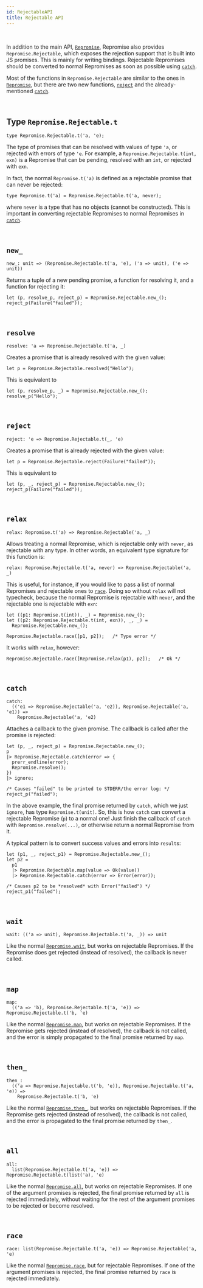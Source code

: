 ```yaml
---
id: RejectableAPI
title: Rejectable API
---
```


<br/>

In addition to the main API, [`Repromise`](API), Repromise also provides `Repromise.Rejectable`, which exposes the rejection support that is built into JS promises. This is mainly for writing bindings. Rejectable Repromises should be converted to normal Repromises as soon as possible using [`catch`](#catch).

Most of the functions in `Repromise.Rejectable` are similar to the ones in [`Repromise`](API), but there are two new functions, [`reject`](#reject) and the already-mentioned [`catch`](#catch).

<br/>

## Type `Repromise.Rejectable.t`

```reason
type Repromise.Rejectable.t('a, 'e);
```

The type of promises that can be resolved with values of type `'a`, or rejected with errors of type `'e`. For example, a `Repromise.Rejectable.t(int, exn)` is a Repromise that can be pending, resolved with an `int`, or rejected with `exn`.

In fact, the normal `Repromise.t('a)` is defined as a rejectable promise that can never be rejected:

```reason
type Repromise.t('a) = Repromise.Rejectable.t('a, never);
```

where `never` is a type that has no objects (cannot be constructed). This is important in converting rejectable Repromises to normal Repromises in [`catch`](#catch).

<br/>

## `new_`

```reason
new_: unit => (Repromise.Rejectable.t('a, 'e), ('a => unit), ('e => unit))
```

Returns a tuple of a new pending promise, a function for resolving it, and a function for rejecting it:

```reason
let (p, resolve_p, reject_p) = Repromise.Rejectable.new_();
reject_p(Failure("failed"));
```

<br/>

## `resolve`

```reason
resolve: 'a => Repromise.Rejectable.t('a, _)
```

Creates a promise that is already resolved with the given value:

```reason
let p = Repromise.Rejectable.resolved("Hello");
```

This is equivalent to

```reason
let (p, resolve_p, _) = Repromise.Rejectable.new_();
resolve_p("Hello");
```

<br/>

## `reject`

```reason
reject: 'e => Repromise.Rejectable.t(_, 'e)
```

Creates a promise that is already rejected with the given value:

```reason
let p = Repromise.Rejectable.reject(Failure("failed"));
```

This is equivalent to

```reason
let (p, _, reject_p) = Repromise.Rejectable.new_();
reject_p(Failure("failed"));
```

<br/>

## `relax`

```reason
relax: Repromise.t('a) => Repromise.Rejectable('a, _)
```

Allows treating a normal Repromise, which is rejectable only with `never`, as rejectable with any type. In other words, an equivalent type signature for this function is:

```reason
relax: Repromise.Rejectable.t('a, never) => Repromise.Rejectable('a, _)
```

This is useful, for instance, if you would like to pass a list of normal Repromises and rejectable ones to [`race`](#race). Doing so without `relax` will not typecheck, because the normal Repromise is rejectable with `never`, and the rejectable one is rejectable with `exn`:

```reason
let ((p1: Repromise.t(int)), _) = Repromise.new_();
let ((p2: Repromise.Rejectable.t(int, exn)), _, _) =
  Repromise.Rejectable.new_();

Repromise.Rejectable.race([p1, p2]);   /* Type error */
```

It works with `relax`, however:

```reason
Repromise.Rejectable.race([Repromise.relax(p1), p2]);   /* Ok */
```

<br/>

## `catch`

```reason
catch:
  (('e1 => Repromise.Rejectable('a, 'e2)), Repromise.Rejectable('a, 'e1)) =>
    Repromise.Rejectable('a, 'e2)
```

Attaches a callback to the given promise. The callback is called after the promise is rejected:

```reason
let (p, _, reject_p) = Repromise.Rejectable.new_();
p
|> Repromise.Rejectable.catch(error => {
  prerr_endline(error);
  Repromise.resolve();
})
|> ignore;

/* Causes "failed" to be printed to STDERR/the error log: */
reject_p("failed");
```

In the above example, the final promise returned by `catch`, which we just `ignore`, has type `Repromise.t(unit)`. So, this is how `catch` can convert a rejectable Repromise (`p`) to a normal one! Just finish the callback of `catch` with `Repromise.resolve(...)`, or otherwise return a normal Repromise from it.

A typical pattern is to convert success values and errors into `result`s:

```reason
let (p1, _, reject_p1) = Repromise.Rejectable.new_();
let p2 =
  p1
  |> Repromise.Rejectable.map(value => Ok(value))
  |> Repromise.Rejectable.catch(error => Error(error));

/* Causes p2 to be *resolved* with Error("failed") */
reject_p1("failed");
```

<br/>

## `wait`

```reason
wait: (('a => unit), Repromise.Rejectable.t('a, _)) => unit
```

Like the normal [`Repromise.wait`](API#wait), but works on rejectable Repromises. If the Repromise does get rejected (instead of resolved), the callback is never called.

<br/>

## `map`

```reason
map:
  (('a => 'b), Repromise.Rejectable.t('a, 'e)) => Repromise.Rejectable.t('b, 'e)
```

Like the normal [`Repromise.map`](API#map), but works on rejectable Repromises. If the Repromise gets rejected (instead of resolved), the callback is not called, and the error is simply propagated to the final promise returned by `map`.

<br/>

## `then_`

```reason
then_:
  (('a => Repromise.Rejectable.t('b, 'e)), Repromise.Rejectable.t('a, 'e)) =>
    Repromise.Rejectable.t('b, 'e)
```

Like the normal [`Repromise.then_`](API#then), but works on rejectable Repromises. If the Repromise gets rejected (instead of resolved), the callback is not called, and the error is propagated to the final promise returned by `then_`.

<br/>

## `all`

```reason
all:
  list(Repromise.Rejectable.t('a, 'e)) => Repromise.Rejectable.t(list('a), 'e)
```

Like the normal [`Repromise.all`](API#all), but works on rejectable Repromises. If one of the argument promises is rejected, the final promise returned by `all` is rejected immediately, without waiting for the rest of the argument promises to be rejected or become resolved.

<br/>

## `race`

```reason
race: list(Repromise.Rejectable.t('a, 'e)) => Repromise.Rejectable('a, 'e)
```

Like the normal [`Repromise.race`](API#race), but for rejectable Repromises. If one of the argument promises is rejected, the final promise returned by `race` is rejected immediately.

<br/>
